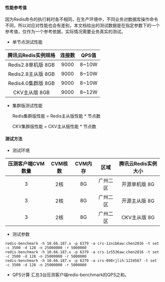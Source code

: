 

#### 性能参考值
因为Redis命令的执行耗时各不相同，在生产环境中，不同业务对数据库操作命令不同，所以对应对性能也会有差别，本文档给出的测试数据是在指定参数下的一个参考值，仅作为一个参考依据，实际情况需要业务真实的测试。

 - 单节点测试性能
  
| 腾讯云Redis实例规格 | 连接数 | QPS值 |
|:---------:|:---------:|:--------:|
| Redis2.8单机版 8GB | 9000 | 8~10W |
| Redis2.8主从版 8GB | 9000 | 8~10W |
| Redis4.0集群版 8GB | 9000 | 8~10W |
| CKV主从版 8GB|  9000    |   8~12W  |

 
 - 集群版测试性能
 
   Redis集群版性能 = Redis主从版性能 * 节点数
 
   CKV集群版性能 = CKV主从版性能 * 节点数


#### 测试方法

 - 测试环境
 
| 压测客户端CVM数量 | CVM核数 | CVM内存 | 区域 |腾讯云Redis实例大小 |
|:---------:|:---------:|:---------:|:---------:|:---------:|
| 3 | 2核 |8G | 广州二区 |开源单机版 8G | 
| 3 | 2核 |8G | 广州二区 |开源主从版 8G | 
| 3 | 2核 |8G | 广州二区 |CKV主从版 8G|


 - 测试参数
 ```
redis-benchmark -h 10.66.187.x -p 6379 -a crs-1znib6aw:chen2016 -t set -c 3500 -d 128 -n 25000000 -r 5000000
redis-benchmark -h 10.66.187.x -p 6379 -a crs-1z5536aw:chen2016 -t set -c 3500 -d 128 -n 25000000 -r 5000000
redis-benchmark -h 10.66.187.x -p 6379 -a crs-090rjlih:1234567 -t set -c 3500 -d 128 -n 25000000 -r 5000000
```
 - QPS计算
汇总3台压测客户端redis-benchmark的QPS之和。



